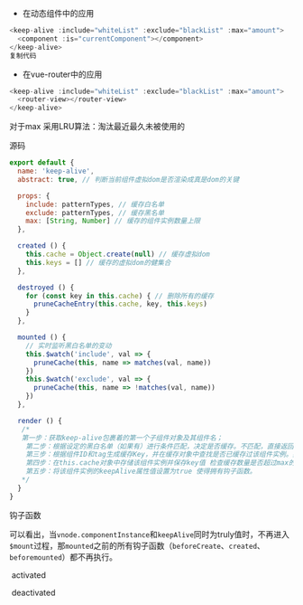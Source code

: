 - 在动态组件中的应用

```javascript
<keep-alive :include="whiteList" :exclude="blackList" :max="amount">
  <component :is="currentComponent"></component>
</keep-alive>
复制代码
```

- 在vue-router中的应用

```javascript
<keep-alive :include="whiteList" :exclude="blackList" :max="amount">
  <router-view></router-view>
</keep-alive>
```

对于max 采用LRU算法：淘汰最近最久未被使用的

源码

```javascript
export default {
  name: 'keep-alive',
  abstract: true, // 判断当前组件虚拟dom是否渲染成真是dom的关键

  props: {
    include: patternTypes, // 缓存白名单
    exclude: patternTypes, // 缓存黑名单
    max: [String, Number] // 缓存的组件实例数量上限
  },

  created () {
    this.cache = Object.create(null) // 缓存虚拟dom
    this.keys = [] // 缓存的虚拟dom的健集合
  },

  destroyed () {
    for (const key in this.cache) { // 删除所有的缓存
      pruneCacheEntry(this.cache, key, this.keys)
    }
  },

  mounted () {
    // 实时监听黑白名单的变动
    this.$watch('include', val => {
      pruneCache(this, name => matches(val, name))
    })
    this.$watch('exclude', val => {
      pruneCache(this, name => !matches(val, name))
    })
  },

  render () {
   /*
   第一步：获取keep-alive包裹着的第一个子组件对象及其组件名；
	第二步：根据设定的黑白名单（如果有）进行条件匹配，决定是否缓存。不匹配，直接返回组件实例（VNode），否则执行第三步；
	第三步：根据组件ID和tag生成缓存Key，并在缓存对象中查找是否已缓存过该组件实例。如果存在，直接取出缓存值并更新该key在this.keys中的位置（更新key的位置是实现LRU置换策略的关键），否则执行第四步；
	第四步：在this.cache对象中存储该组件实例并保存key值 检查缓存数量是否超过max的设置值 超过则根据LRU置换策略删除最近最久未使用的实例（即是下标为0的那个key
	第五步：将该组件实例的keepAlive属性值设置为true 使得拥有钩子函数。
   */
  }
}
```

钩子函数

​	可以看出，当`vnode.componentInstance`和`keepAlive`同时为truly值时，不再进入`$mount`过程，那`mounted`之前的所有钩子函数（`beforeCreate`、`created`、`beforemounted`）都不再执行。

​	activated

​	deactivated